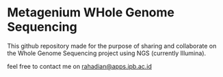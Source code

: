 # Metagenium WHole Genome Sequencing

This github repository made for the purpose of sharing and collaborate on the Whole Genome Sequencing project using NGS (currently Illumina).

feel free to contact me on rahadian@apps.ipb.ac.id
